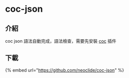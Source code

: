 # coc-json

## 介紹

coc json 語法自動完成，語法檢查，需要先安裝 [coc](coc.md) 插件

## 下載

{% embed url="https://github.com/neoclide/coc-json" %}



